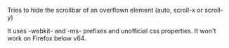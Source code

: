 Tries to hide the scrollbar of an overflown element (auto, scroll-x or scroll-y)

It uses -webkit- and -ms- prefixes and unofficial css properties. It won't work on Firefox below v64.